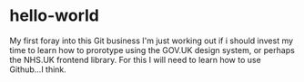 # hello-world
My first foray into this Git business
I'm just working out if i should invest my time to learn how to prorotype using the GOV.UK design system, or perhaps the NHS.UK frontend library. For this I will need to learn how to use Github...I think.
